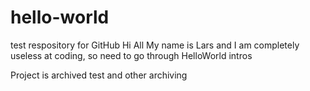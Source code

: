 # hello-world
test respository for GitHub
Hi All
My name is Lars and I am completely useless at coding, so need to go through HelloWorld intros

Project is archived
test and other archiving
